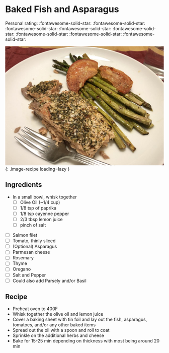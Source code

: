 # Baked Fish and Asparagus

<!-- {cts} rating=5; (User can specify rating on scale of 1-5) -->

Personal rating: :fontawesome-solid-star: :fontawesome-solid-star: :fontawesome-solid-star: :fontawesome-solid-star: :fontawesome-solid-star: :fontawesome-solid-star: :fontawesome-solid-star: :fontawesome-solid-star:

<!-- {cte} -->

<!-- {cts} name_image=baked-fish-and-asparagus.jpeg; (User can specify image name) -->

![baked-fish-and-asparagus.jpeg](./baked-fish-and-asparagus.jpeg){: .image-recipe loading=lazy }

<!-- {cte} -->

## Ingredients

- In a small bowl, whisk together
  - [ ] Olive Oil (~1/4 cup)
  - [ ] 1/8 tsp of paprika
  - [ ] 1/8 tsp cayenne pepper
  - [ ] 2/3 tbsp lemon juice
  - [ ] pinch of salt
- [ ] Salmon filet
- [ ] Tomato, thinly sliced
- [ ] (Optional) Asparagus
- [ ] Parmesan cheese
- [ ] Rosemary
- [ ] Thyme
- [ ] Oregano
- [ ] Salt and Pepper
- [ ] Could also add Parsely and/or Basil

## Recipe

- Preheat oven to 400F
- Whisk together the olive oil and lemon juice
- Cover a baking sheet with tin foil and lay out the fish, asparagus, tomatoes, and/or any other baked items
- Spread out the oil with a spoon and roll to coat
- Sprinkle on the additional herbs and cheese
- Bake for 15-25 min depending on thickness with most being around 20 min
